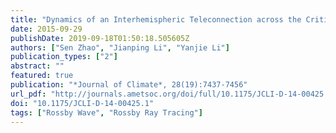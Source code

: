 ```yaml
---
title: "Dynamics of an Interhemispheric Teleconnection across the Critical Latitude through a Southerly Duct during Boreal Winter"
date: 2015-09-29
publishDate: 2019-09-18T01:50:18.505605Z
authors: ["Sen Zhao", "Jianping Li", "Yanjie Li"]
publication_types: ["2"]
abstract: ""
featured: true
publication: "*Journal of Climate*, 28(19):7437-7456"
url_pdf: "http://journals.ametsoc.org/doi/full/10.1175/JCLI-D-14-00425.1"
doi: "10.1175/JCLI-D-14-00425.1"
tags: ["Rossby Wave", "Rossby Ray Tracing"]
---
```


